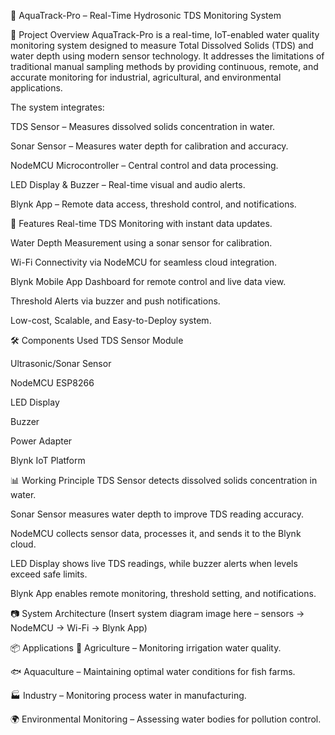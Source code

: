 🌊 AquaTrack-Pro – Real-Time Hydrosonic TDS Monitoring System

📌 Project Overview
AquaTrack-Pro is a real-time, IoT-enabled water quality monitoring system designed to measure Total Dissolved Solids (TDS) and water depth using modern sensor technology.
It addresses the limitations of traditional manual sampling methods by providing continuous, remote, and accurate monitoring for industrial, agricultural, and environmental applications.

The system integrates:

TDS Sensor – Measures dissolved solids concentration in water.

Sonar Sensor – Measures water depth for calibration and accuracy.

NodeMCU Microcontroller – Central control and data processing.

LED Display & Buzzer – Real-time visual and audio alerts.

Blynk App – Remote data access, threshold control, and notifications.

🚀 Features
Real-time TDS Monitoring with instant data updates.

Water Depth Measurement using a sonar sensor for calibration.

Wi-Fi Connectivity via NodeMCU for seamless cloud integration.

Blynk Mobile App Dashboard for remote control and live data view.

Threshold Alerts via buzzer and push notifications.

Low-cost, Scalable, and Easy-to-Deploy system.

🛠️ Components Used
TDS Sensor Module

Ultrasonic/Sonar Sensor

NodeMCU ESP8266

LED Display

Buzzer

Power Adapter

Blynk IoT Platform

📊 Working Principle
TDS Sensor detects dissolved solids concentration in water.

Sonar Sensor measures water depth to improve TDS reading accuracy.

NodeMCU collects sensor data, processes it, and sends it to the Blynk cloud.

LED Display shows live TDS readings, while buzzer alerts when levels exceed safe limits.

Blynk App enables remote monitoring, threshold setting, and notifications.

📷 System Architecture
(Insert system diagram image here – sensors → NodeMCU → Wi-Fi → Blynk App)

📦 Applications
🌱 Agriculture – Monitoring irrigation water quality.

🐟 Aquaculture – Maintaining optimal water conditions for fish farms.

🏭 Industry – Monitoring process water in manufacturing.

🌍 Environmental Monitoring – Assessing water bodies for pollution control.
